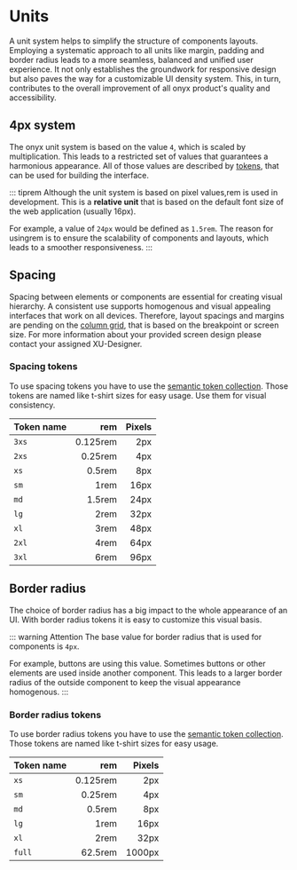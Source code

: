# Units

A unit system helps to simplify the structure of components layouts. Employing a systematic approach to all units like margin, padding and border radius leads to a more seamless, balanced and unified user experience. It not only establishes the groundwork for responsive design but also paves the way for a customizable UI density system. This, in turn, contributes to the overall improvement of all onyx product's quality and accessibility.

## 4px system

The onyx unit system is based on the value `4`, which is scaled by multiplication. This leads to a restricted set of values that guarantees a harmonious appearance. All of those values are described by [tokens](/tokens/), that can be used for building the interface.

::: tiprem
Although the unit system is based on pixel values,rem is used in development.
This is a **relative unit** that is based on the default font size of the web application (usually 16px).

For example, a value of `24px` would be defined as `1.5rem`.
The reason for usingrem is to ensure the scalability of components and layouts, which leads to a smoother responsiveness.
:::

## Spacing

Spacing between elements or components are essential for creating visual hierarchy. A consistent use supports homogenous and visual appealing interfaces that work on all devices. Therefore, layout spacings and margins are pending on the [column grid](/basics/breakpoints-grid), that is based on the breakpoint or screen size.
For more information about your provided screen design please contact your assigned XU-Designer.

### Spacing tokens

To use spacing tokens you have to use the [semantic token collection](/tokens/spacings).
Those tokens are named like t-shirt sizes for easy usage. Use them for visual consistency.

| Token name |      rem | Pixels |
| ---------- | -------: | -----: |
| `3xs`      | 0.125rem |    2px |
| `2xs`      |  0.25rem |    4px |
| `xs`       |   0.5rem |    8px |
| `sm`       |     1rem |   16px |
| `md`       |   1.5rem |   24px |
| `lg`       |     2rem |   32px |
| `xl`       |     3rem |   48px |
| `2xl`      |     4rem |   64px |
| `3xl`      |     6rem |   96px |

## Border radius

The choice of border radius has a big impact to the whole appearance of an UI. With border radius tokens it is easy to customize this visual basis.

::: warning Attention
The base value for border radius that is used for components is `4px`.

For example, buttons are using this value. Sometimes buttons or other elements are used inside another component. This leads to a larger border radius of the outside component to keep the visual appearance homogenous.
:::

### Border radius tokens

To use border radius tokens you have to use the [semantic token collection](/tokens/borders).
Those tokens are named like t-shirt sizes for easy usage.

| Token name |      rem | Pixels |
| ---------- | -------: | -----: |
| `xs`       | 0.125rem |    2px |
| `sm`       |  0.25rem |    4px |
| `md`       |   0.5rem |    8px |
| `lg`       |     1rem |   16px |
| `xl`       |     2rem |   32px |
| `full`     |  62.5rem | 1000px |
